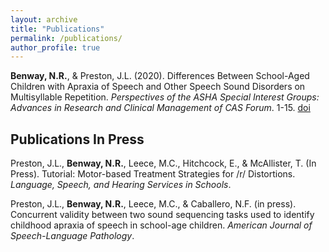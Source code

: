 ```yaml
---
layout: archive
title: "Publications"
permalink: /publications/
author_profile: true
---
```


**Benway, N.R.**, & Preston, J.L. (2020). Differences Between School-Aged Children with Apraxia of Speech and Other Speech Sound Disorders on Multisyllable Repetition. _Perspectives of the ASHA Special Interest Groups: Advances in Research and Clinical Management of CAS Forum_. 1-15. [doi](https://doi.org/10.1044/2020_PERSP-19-00086)

## Publications In Press

Preston, J.L., **Benway, N.R.**, Leece, M.C., Hitchcock, E., & McAllister, T. (In Press). Tutorial: Motor-based Treatment Strategies for /r/ Distortions. _Language, Speech, and Hearing Services in Schools_.  

Preston, J.L., **Benway, N.R.**, Leece, M.C., & Caballero, N.F. (in press). Concurrent validity between two sound sequencing tasks used to identify childhood apraxia of speech in school-age children. _American Journal of Speech-Language Pathology_.
